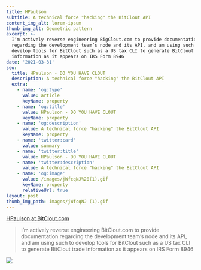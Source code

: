```yaml
---
title: HPaulson
subtitle: A technical force "hacking" the BitClout API
content_img_alt: lorem-ipsum
thumb_img_alt: Geometric pattern
excerpt: >-
  I’m actively reverse engineering BigClout.com to provide documentation
  regarding the development team’s node and its API, and am using such to
  develop tools for BitClout such as a US tax CLI to generate BitClout trade
  information as it appears on IRS Form 8946
date: '2021-03-31'
seo:
  title: HPaulson - DO YOU HAVE CLOUT
  description: A technical force "hacking" the BitClout API
  extra:
    - name: 'og:type'
      value: article
      keyName: property
    - name: 'og:title'
      value: HPaulson - DO YOU HAVE CLOUT
      keyName: property
    - name: 'og:description'
      value: A technical force "hacking" the BitClout API
      keyName: property
    - name: 'twitter:card'
      value: summary
    - name: 'twitter:title'
      value: HPaulson - DO YOU HAVE CLOUT
    - name: 'twitter:description'
      value: A technical force "hacking" the BitClout API
    - name: 'og:image'
      value: /images/jWfcqNJ%20(1).gif
      keyName: property
      relativeUrl: true
layout: post
thumb_img_path: images/jWfcqNJ (1).gif
---
```

[HPaulson at BitClout.com](https://bitclout.com/u/hpaulson)

> I’m actively reverse engineering BitClout.com to provide documentation regarding the development team’s node and its API, and am using such to develop tools for BitClout such as a US tax CLI to generate BitClout trade information as it appears on IRS Form 8946

![](https://preview--dyhc-blog-80e30.stackbit.dev/images/jWfcqNJ%20\(1\).gif)
